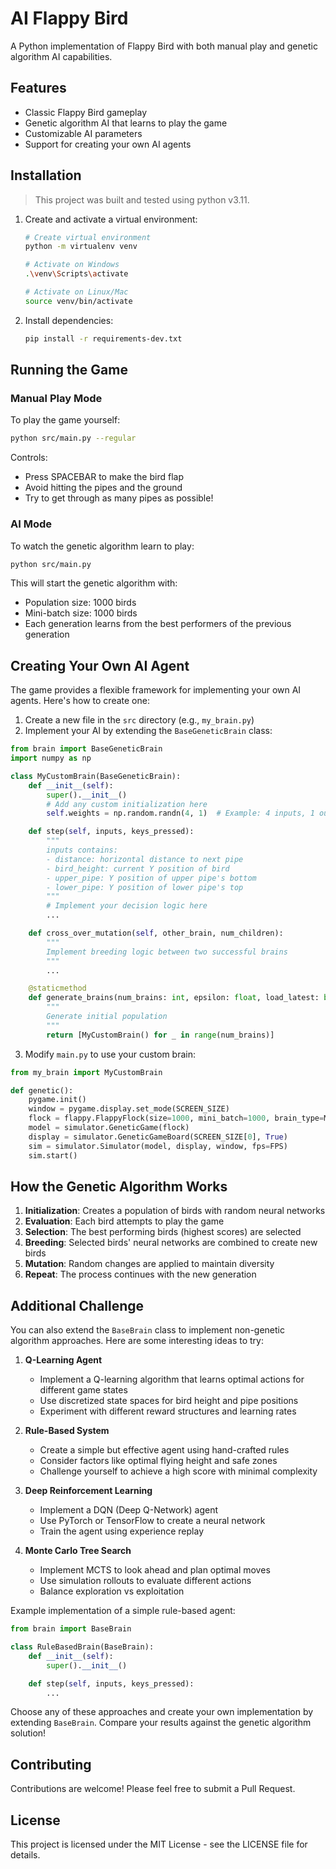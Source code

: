 # AI Flappy Bird
A Python implementation of Flappy Bird with both manual play and genetic algorithm AI capabilities.

## Features
- Classic Flappy Bird gameplay
- Genetic algorithm AI that learns to play the game
- Customizable AI parameters
- Support for creating your own AI agents

## Installation

> This project was built and tested using python v3.11.

1. Create and activate a virtual environment:
   ```bash
   # Create virtual environment
   python -m virtualenv venv

   # Activate on Windows
   .\venv\Scripts\activate

   # Activate on Linux/Mac
   source venv/bin/activate
   ```

2. Install dependencies:
   ```bash
   pip install -r requirements-dev.txt
   ```

## Running the Game

### Manual Play Mode
To play the game yourself:
```bash
python src/main.py --regular
```
Controls:
- Press SPACEBAR to make the bird flap
- Avoid hitting the pipes and the ground
- Try to get through as many pipes as possible!

### AI Mode
To watch the genetic algorithm learn to play:
```bash
python src/main.py
```
This will start the genetic algorithm with:
- Population size: 1000 birds
- Mini-batch size: 1000 birds
- Each generation learns from the best performers of the previous generation

## Creating Your Own AI Agent

The game provides a flexible framework for implementing your own AI agents. Here's how to create one:

1. Create a new file in the `src` directory (e.g., `my_brain.py`)
2. Implement your AI by extending the `BaseGeneticBrain` class:

```python
from brain import BaseGeneticBrain
import numpy as np

class MyCustomBrain(BaseGeneticBrain):
    def __init__(self):
        super().__init__()
        # Add any custom initialization here
        self.weights = np.random.randn(4, 1)  # Example: 4 inputs, 1 output

    def step(self, inputs, keys_pressed):
        """
        inputs contains:
        - distance: horizontal distance to next pipe
        - bird_height: current Y position of bird
        - upper_pipe: Y position of upper pipe's bottom
        - lower_pipe: Y position of lower pipe's top
        """
        # Implement your decision logic here
        ...

    def cross_over_mutation(self, other_brain, num_children):
        """
        Implement breeding logic between two successful brains
        """
        ...

    @staticmethod
    def generate_brains(num_brains: int, epsilon: float, load_latest: bool = False) -> np.array:
        """
        Generate initial population
        """
        return [MyCustomBrain() for _ in range(num_brains)]
```

3. Modify `main.py` to use your custom brain:
```python
from my_brain import MyCustomBrain

def genetic():
    pygame.init()
    window = pygame.display.set_mode(SCREEN_SIZE)
    flock = flappy.FlappyFlock(size=1000, mini_batch=1000, brain_type=MyCustomBrain)
    model = simulator.GeneticGame(flock)
    display = simulator.GeneticGameBoard(SCREEN_SIZE[0], True)
    sim = simulator.Simulator(model, display, window, fps=FPS)
    sim.start()
```

## How the Genetic Algorithm Works

1. **Initialization**: Creates a population of birds with random neural networks
2. **Evaluation**: Each bird attempts to play the game
3. **Selection**: The best performing birds (highest scores) are selected
4. **Breeding**: Selected birds' neural networks are combined to create new birds
5. **Mutation**: Random changes are applied to maintain diversity
6. **Repeat**: The process continues with the new generation

## Additional Challenge

You can also extend the `BaseBrain` class to implement non-genetic algorithm approaches. Here are some interesting ideas to try:

1. **Q-Learning Agent**
   - Implement a Q-learning algorithm that learns optimal actions for different game states
   - Use discretized state spaces for bird height and pipe positions
   - Experiment with different reward structures and learning rates

2. **Rule-Based System**
   - Create a simple but effective agent using hand-crafted rules
   - Consider factors like optimal flying height and safe zones
   - Challenge yourself to achieve a high score with minimal complexity

3. **Deep Reinforcement Learning**
   - Implement a DQN (Deep Q-Network) agent
   - Use PyTorch or TensorFlow to create a neural network
   - Train the agent using experience replay

4. **Monte Carlo Tree Search**
   - Implement MCTS to look ahead and plan optimal moves
   - Use simulation rollouts to evaluate different actions
   - Balance exploration vs exploitation

Example implementation of a simple rule-based agent:

```python
from brain import BaseBrain

class RuleBasedBrain(BaseBrain):
    def __init__(self):
        super().__init__()

    def step(self, inputs, keys_pressed):
        ...
```

Choose any of these approaches and create your own implementation by extending `BaseBrain`. Compare your results against the genetic algorithm solution!

## Contributing

Contributions are welcome! Please feel free to submit a Pull Request.

## License

This project is licensed under the MIT License - see the LICENSE file for details.


